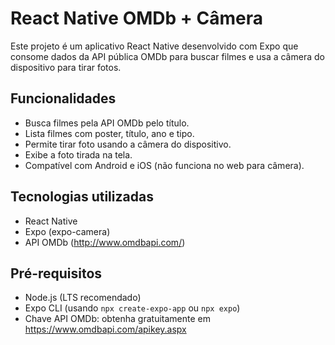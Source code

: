 # React Native OMDb + Câmera

Este projeto é um aplicativo React Native desenvolvido com Expo que consome dados da API pública OMDb para buscar filmes e usa a câmera do dispositivo para tirar fotos.

## Funcionalidades

- Busca filmes pela API OMDb pelo título.
- Lista filmes com poster, título, ano e tipo.
- Permite tirar foto usando a câmera do dispositivo.
- Exibe a foto tirada na tela.
- Compatível com Android e iOS (não funciona no web para câmera).


## Tecnologias utilizadas

- React Native
- Expo (expo-camera)
- API OMDb (http://www.omdbapi.com/)

## Pré-requisitos

- Node.js (LTS recomendado)
- Expo CLI (usando `npx create-expo-app` ou `npx expo`)
- Chave API OMDb: obtenha gratuitamente em https://www.omdbapi.com/apikey.aspx

